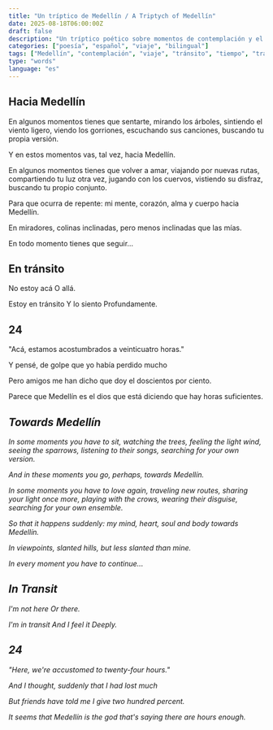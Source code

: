```yaml
---
title: "Un tríptico de Medellín / A Triptych of Medellín"
date: 2025-08-18T06:00:00Z
draft: false
description: "Un tríptico poético sobre momentos de contemplación y el viaje hacia Medellín / A poetic triptych about moments of contemplation and the journey to Medellín"
categories: ["poesía", "español", "viaje", "bilingual"]
tags: ["Medellín", "contemplación", "viaje", "tránsito", "tiempo", "translation"]
type: "words"
language: "es"
---
```


<div class="poem-original">

## Hacia Medellín

En algunos momentos tienes que sentarte,
mirando los árboles,
sintiendo el viento ligero,
viendo los gorriones,
escuchando sus canciones,
buscando tu propia versión.

Y en estos momentos vas, tal vez,
hacia Medellín.

En algunos momentos tienes que volver a amar,
viajando por nuevas rutas,
compartiendo tu luz otra vez,
jugando con los cuervos,
vistiendo su disfraz,
buscando tu propio conjunto.

Para que ocurra de repente:
mi mente, corazón, alma y cuerpo
hacia Medellín.

En miradores, colinas inclinadas,
pero menos inclinadas que las mías.

En todo momento tienes que seguir...

## En tránsito

No estoy acá
O allá.

Estoy en tránsito
Y lo siento
Profundamente.

## 24

"Acá, estamos acostumbrados
a veinticuatro horas."

Y pensé, de golpe
que yo había perdido mucho

Pero amigos me han dicho
que doy el doscientos por ciento.

Parece que Medellín
es el dios que está diciendo
que hay horas
suficientes.

</div>

<div class="poem-translation">

## *Towards Medellín*

*In some moments you have to sit,*
*watching the trees,*
*feeling the light wind,*
*seeing the sparrows,*
*listening to their songs,*
*searching for your own version.*

*And in these moments you go, perhaps,*
*towards Medellín.*

*In some moments you have to love again,*
*traveling new routes,*
*sharing your light once more,*
*playing with the crows,*
*wearing their disguise,*
*searching for your own ensemble.*

*So that it happens suddenly:*
*my mind, heart, soul and body*
*towards Medellín.*

*In viewpoints, slanted hills,*
*but less slanted than mine.*

*In every moment you have to continue...*

## *In Transit*

*I'm not here*
*Or there.*

*I'm in transit*
*And I feel it*
*Deeply.*

## *24*

*"Here, we're accustomed*
*to twenty-four hours."*

*And I thought, suddenly*
*that I had lost much*

*But friends have told me*
*I give two hundred percent.*

*It seems that Medellín*
*is the god that's saying*
*there are hours*
*enough.*

</div>